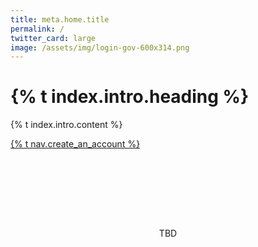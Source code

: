 ```yaml
---
title: meta.home.title
permalink: /
twitter_card: large
image: /assets/img/login-gov-600x314.png
---
```


<div id="intro-header" class="bg-navy">
  <div class="container cntnr-wide px2 py3 sm-py4 clearfix">
    <div class="sm-col sm-col-7">
      <h1 class="mt0 mb2 white">{% t index.intro.heading %}</h1>
      <p class="m0 white fs-20p">{% t index.intro.content %}</p>
      <a href="#" class="usa-button create-account-btn-link">{% t nav.create_an_account %}</a>
    </div>
  </div>
</div>

<div class="bg-white" style="padding:9em 0; text-align:center">
  <div class="container">
    TBD
  </div>
</div>
